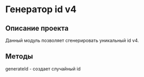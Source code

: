 # Генератор id v4

## Описание проекта
Данный модуль позволяет сгенерировать уникальный id v4. 

## Методы
generateId - создает случайный id
